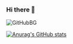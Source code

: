 ### Hi there 👋

![GitHubBG](https://github.com/OmDhapodkar/OmDhapodkar/assets/81022361/2584c717-f0f0-4afa-8bee-dcdcdbbf8afc)

[![Anurag's GitHub stats](https://github-readme-stats.vercel.app/api?username=OmDhapodkar&show_icons=true&theme=radical)](https://github.com/anuraghazra/github-readme-stats)

<!--
**OmDhapodkar/OmDhapodkar** is a ✨ _special_ ✨ repository because its `README.md` (this file) appears on your GitHub profile.

Here are some ideas to get you started:

- 🔭 I’m currently working on ...
- 🌱 I’m currently learning ...
- 👯 I’m looking to collaborate on ...
- 🤔 I’m looking for help with ...
- 💬 Ask me about ...
- 📫 How to reach me: ...
- 😄 Pronouns: ...
- ⚡ Fun fact: ...
-->
